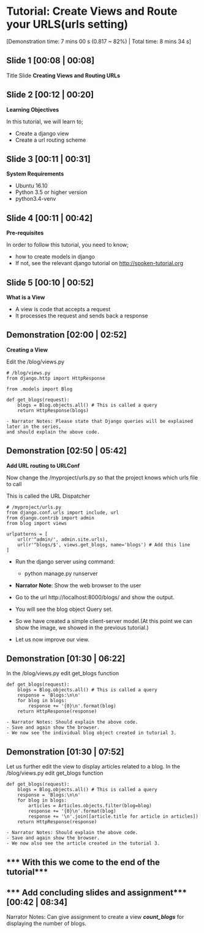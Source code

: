 Tutorial: Create Views and Route your URLS(urls setting)
===========================================
[Demonstration time: 7 mins 00 s (0.817 ~ 82%) | Total time: 8 mins 34 s]

Slide 1 [00:08 | 00:08]
------------
Title Slide
**Creating Views and Routing URLs**

Slide 2 [00:12 | 00:20]
--------------

**Learning Objectives**

In this tutorial, we will learn to;
  - Create a django view
  - Create a url routing scheme

Slide 3 [00:11 | 00:31]
---------------

**System Requirements**
  - Ubuntu 16.10
  - Python 3.5 or higher version
  - python3.4-venv
  
Slide 4 [00:11 | 00:42]
---------------

**Pre-requisites**

In order to follow this tutorial, you need to know;
  - how to create models in django
  - If not, see the relevant django tutorial on http://spoken-tutorial.org

Slide 5 [00:10 | 00:52]
------------
**What is a View**
  - A view is code that accepts a request
  - It processes the request and sends back a response
    
Demonstration [02:00 | 02:52]
-----------
**Creating a View**

Edit the /blog/views.py

    # /blog/views.py
    from django.http import HttpResponse
    
    from .models import Blog
    
    def get_blogs(request):
        blogs = Blog.objects.all() # This is called a query
        return HttpResponse(blogs)

    - Narrator Notes: Please state that Django queries will be explained later in the series,
    and should explain the above code.

Demonstration [02:50 | 05:42]
-----------
**Add URL routing to URLConf**

Now change the /myproject/urls.py so that the project knows which urls file to call

This is called the URL Dispatcher

    # /myproject/urls.py
    from django.conf.urls import include, url
    from django.contrib import admin
    from blog import views

    urlpatterns = [
        url(r'^admin/', admin.site.urls),
        url(r'^blogs/$', views.get_blogs, name='blogs') # Add this line
    ]

  - Run the django server using command:
      - python manage.py runserver

  - **Narrator Note**: Show the web browser to the user
  - Go to the url http://localhost:8000/blogs/ and show the output.
  - You will see the blog object Query set.
  - So we have created a simple client-server model.(At this point we can show
    the image, we showed in the previous tutorial.)
  - Let us now improve our view.


Demonstration [01:30 | 06:22]
-----------
In the /blog/views.py edit get_blogs function

    
    def get_blogs(request):
        blogs = Blog.objects.all() # This is called a query
        response = 'Blogs:\n\n'
        for blog in blogs:
            response += '{0}\n'.format(blog)    
        return HttpResponse(response)

    - Narrator Notes: Should explain the above code.
    - Save and again show the browser.
    - We now see the individual blog object created in tutorial 3.


Demonstration [01:30 | 07:52]
-----------
Let us further edit the view to display articles related to a blog.
In the /blog/views.py edit get_blogs function

    
    def get_blogs(request):
        blogs = Blog.objects.all() # This is called a query
        response = 'Blogs:\n\n'
        for blog in blogs:
            articles = Articles.objects.filter(blog=blog)
            response += '{0}\n'.format(blog)
            response += '\n'.join([article.title for article in articles])
        return HttpResponse(response)

    - Narrator Notes: Should explain the above code.
    - Save and again show the browser.
    - We now also see the article created in the tutorial 3.


*** With this we come to the end of the tutorial***
 ----------------------------------------------------
*** Add concluding slides and assignment***[00:42 | 08:34]
 -------------------------------------------
 Narrator Notes: Can give assignment to create a view ***count_blogs*** for displaying the number of blogs.
